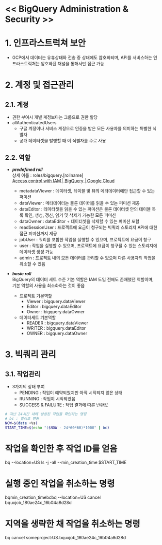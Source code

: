 << BigQuery Administration & Security >>
===


# 1. 인프라스트럭쳐 보안
- GCP에서 데이터는 유휴상태와 전송 중 상태에도 암호화되며, API를 서비스하는 인프라스트럭처는 암호화된 채널을 통해서만 접근 가능

# 2. 계정 및 접근관리
## 2.1. 계정
- 권한 부여시 개별 계정보다는 그룹으로 권한 할당
- allAuthenticatedUsers
    - 구글 계정이나 서비스 계정으로 인증을 받은 모든 사용자를 의미하는 특별한 식별자
    - 공개 데이터셋을 발행할 때 이 식별자를 주로 사용

## 2.2. 역할
- ***_predefined roll_***  
상세 이름 : roles/bigquery.[rollname]   
[Access control with IAM | BigQuery | Google Cloud](https://cloud.google.com/bigquery/docs/access-control)

  - metadataViewer : 데이터셋, 테이블 및 뷰의 메타데이터에만 접근할 수 있는 퍼미션
  - dataViewer : 메타데이터는 물론 데이터를 읽을 수 있는 퍼미션 제공
  - dataEditor : 데이터셋을 읽을 수 있는 퍼미션은 물론 데이터셋 안의 테이블 목록 확인, 생성, 갱신, 읽기 및 삭제가 가능한 모든 퍼미션
  - dataOwner : dataEditor + 데이터셋을 삭제할 수 있는 퍼미션 포함
  - readSessionUser : 프로젝트에 요금이 청구되는 빅쿼리 스토리지 API에 대한 접근 퍼미션까지 제공
  - jobUser : 쿼리를 포함한 작업을 실행할 수 있으며, 프로젝트에 요금이 청구
  - user : 작업을 실행할 수 있으며, 프로젝트에 요금이 청구될 수 있는 스토리지에 데이터셋 생성 가능
  - admin : 프로젝트 내의 모든 데이터를 관리할 수 있으며 다른 사용자의 작업을 취소할 수 있음

- ***_basic roll_***  
BigQuery의 데이터 세트 수준 기본 역할은 IAM 도입 전에도 존재했던 역할이며, 기본 역할의 사용을 최소화하는 것이 좋음   
  - 프로젝트 기본역할
    - Viewer : bigquery.dataViewer
    - Editor : bigquery.dataEditor
    - Owner : bigquery.dataOwner
  - 데이터세트 기본역할
    - READER : bigquery.dataViewer
    - WRITER : bigquery.dataEditor
    - OWNER : bigquery.dataOwner

# 3. 빅쿼리 관리
## 3.1. 작업관리
- 3가지의 상태 부여
  - PENDING : 작업이 예약되었지만 아직 시작되지 않은 상태
  - RUNNING : 작업이 시작되었음
  - SUCCESS & FAILURE : 작업 결과에 따른 반환값

```bash
# 지난 24시간 내에 생성된 작업을 확인하는 명령
# bc : 밀리초 변환
NOW=$(date +%s)
START_TIME=$(echo "($NOW - 24*60*60)*1000" | bc)
```

# 작업을 확인한 후 작업 ID를 얻음
bq --location=US ls -j -all --min_creation_time $START_TIME

# 실행 중인 작업을 취소하는 명령
bqmin_creation_timebcbq --location=US cancel bquxjob_180ae24c_16b04a8d28d

# 지역을 생략한 채 작업을 취소하는 명령
bq cancel someproject:US.bquxjob_180ae24c_16b04a8d28d
```

